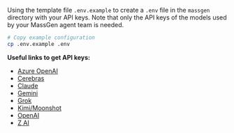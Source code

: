 Using the template file `.env.example` to create a `.env` file in the `massgen` directory with your API keys. Note that only the API keys of the models used by your MassGen agent team is needed.

```bash
# Copy example configuration
cp .env.example .env
```

**Useful links to get API keys:**
- [Azure OpenAI](https://learn.microsoft.com/en-us/azure/ai-services/openai/)
- [Cerebras](https://inference-docs.cerebras.ai/introduction)
- [Claude](https://docs.anthropic.com/en/api/overview)
- [Gemini](https://ai.google.dev/gemini-api/docs)
- [Grok](https://docs.x.ai/docs/overview)
- [Kimi/Moonshot](https://platform.moonshot.ai/)
- [OpenAI](https://platform.openai.com/api-keys)
- [Z AI](https://docs.z.ai/guides/overview/quick-start)
